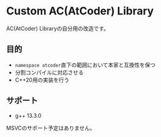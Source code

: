 # Custom AC(AtCoder) Library

AC(AtCoder) Libraryの自分用の改造です。

## 目的

- `namespace atcoder`直下の範囲において本家と互換性を保つ
- 分割コンパイルに対応させる
- C++20用の実装を行う

## サポート

- g++ 13.3.0

MSVCのサポート予定はありません。
